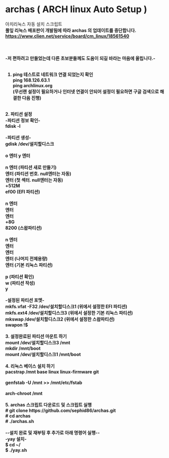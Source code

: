 # archas ( ARCH linux Auto Setup )
아치리눅스 자동 설치 스크립트<br>
<b>풀잎 리눅스 배포판이 개발됨에 따라 archas 의 업데이트를 중단합니다.<b><br>
https://www.clien.net/service/board/cm_linux/18561540<br><br><br>
<br>
-저 편하려고 만들었는데 다른 초보분들께도 도움이 되길 바라는 마음에 올립니다.-<br>
<br>
1. ping 테스트로 네트워크 연결 되었는지 확인<br>
ping 168.126.63.1<br>
ping archlinux.org<br>
(무선랜 설정이 필요하거나 인터넷 연결이 안되어 설정이 필요하면 구글 검색으로 해결한 다음 진행)<br>
<br>
2. 파티션 설정<br>
-파티션 정보 확인-<br>
fdisk -l<br>
<br>
-파티션 생성-<br>
gdisk /dev/설치할디스크<br>
<br>
o 엔터 y 엔터<br>
<br>
n 엔터 (파티션 새로 만들기)<br>
엔터 (파티션 번호. null엔터는 자동)<br>
엔터 (첫 섹터. null엔터는 자동)<br>
+512M<br>
ef00 (EFI 파티션)<br>
<br>
n 엔터<br>
엔터<br>
엔터<br>
+8G<br>
8200 (스왑파티션)<br>
<br>
n 엔터<br>
엔터<br>
엔터<br>
엔터 (나머지 전체용량)<br>
엔터 (기본 리눅스 파티션)<br>
<br>
p (파티션 확인)<br>
w (파티션 작성)<br>
y<br>
<br>
-설정된 파티션 포멧-<br>
mkfs.vfat -F32 /dev/설치할디스크1 (위에서 설정한 EFI 파티션)<br>
mkfs.ext4 /dev/설치할디스크3 (위에서 설정한 기본 리눅스 파티션)<br>
mkswap /dev/설치할디스크2 (위에서 설정한 스왑파티션)<br>
swapon !$<br>
<br>
3. 설정완료된 파티션 마운트 하기<br>
mount /dev/설치할디스크3 /mnt<br>
mkdir /mnt/boot<br>
mount /dev/설치할디스크1 /mnt/boot<br>
<br>
4. 리눅스 베이스 설치 하기<br>
pacstrap /mnt base linux linux-firmware git<br>
<br>
genfstab -U /mnt >> /mnt/etc/fstab<br>
<br>
arch-chroot /mnt<br>
<br>
5. archas 스크립트 다운로드 및 스크립트 실행<br>
# git clone https://github.com/sephid86/archas.git<br>
# cd archas<br>
# ./archas.sh<br>
<br>
--설치 완료 및 재부팅 후 추가로 아래 명령어 실행--<br>
-yay 설치-<br>
$ cd ~/<br>
$ ./yay.sh<br>
